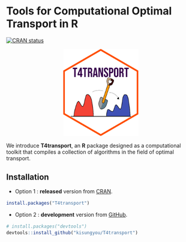 
<!-- README.md is generated from README.Rmd. Please edit that file -->

# Tools for Computational Optimal Transport in R

<!-- badges: start -->

[![CRAN
status](https://www.r-pkg.org/badges/version/T4transport)](https://CRAN.R-project.org/package=T4transport)
<!-- badges: end -->

<p align="center">
<a href="https://www.kisungyou.com/T4transport/">
<img src="man/figures/my_logo.png" width="200" alt="T4transport logo" />
</a>
</p>

We introduce **T4transport**, an **R** package designed as a
computational toolkit that compiles a collection of algorithms in the
field of optimal transport.

## Installation

- Option 1 : **released** version from
  [CRAN](https://CRAN.R-project.org).

``` r
install.packages("T4transport")
```

- Option 2 : **development** version from
  [GitHub](https://github.com/kisungyou/T4transport).

``` r
# install.packages("devtools")
devtools::install_github("kisungyou/T4transport")
```
